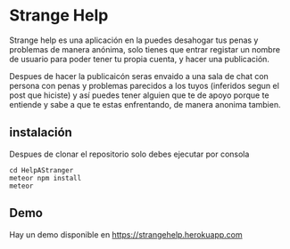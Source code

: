 # Strange Help

Strange help es una aplicación en la puedes desahogar tus penas y problemas de manera anónima, solo tienes que entrar registar un nombre de usuario para poder tener tu propia cuenta, y hacer una publicación.

Despues de hacer la publicaicón seras envaido a una sala de chat con persona con penas y problemas parecidos a los tuyos (inferidos segun el post que hiciste) y así puedes tener alguien que te de apoyo porque te entiende y sabe a que te estas enfrentando, de manera anonima tambien. 

## instalación

Despues de clonar el repositorio solo debes ejecutar por consola 

    cd HelpAStranger
    meteor npm install
    meteor
## Demo

Hay un demo disponible en https://strangehelp.herokuapp.com 
